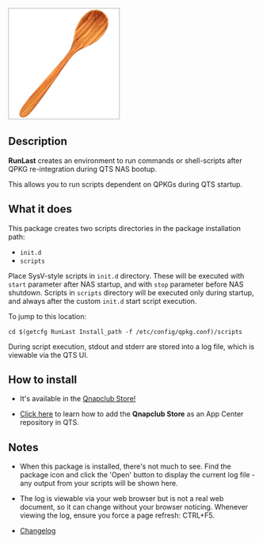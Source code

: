 ![icon](images/runlast-cs-b.png)

## Description

**RunLast** creates an environment to run commands or shell-scripts after QPKG re-integration during QTS NAS bootup.

This allows you to run scripts dependent on QPKGs during QTS startup.

## What it does

This package creates two scripts directories in the package installation path:
- `init.d`
- `scripts`

Place SysV-style scripts in `init.d` directory. These will be executed with `start` parameter after NAS startup, and with `stop` parameter before NAS shutdown.
Scripts in `scripts` directory will be executed only during startup, and always after the custom `init.d` start script execution.

To jump to this location:

```
cd $(getcfg RunLast Install_path -f /etc/config/qpkg.conf)/scripts
```

During script execution, stdout and stderr are stored into a log file, which is viewable via the QTS UI.

## How to install

- It's available in the [Qnapclub Store!](https://qnapclub.eu/en/qpkg/690)

- [Click here](https://qnapclub.eu/en/howto/1) to learn how to add the **Qnapclub Store** as an App Center repository in QTS.


## Notes

- When this package is installed, there's not much to see. Find the package icon and click the 'Open' button to display the current log file - any output from your scripts will be shown here.

- The log is viewable via your web browser but is not a real web document, so it can change without your browser noticing. Whenever viewing the log, ensure you force a page refresh: CTRL+F5.


- [Changelog](changelog.txt)

